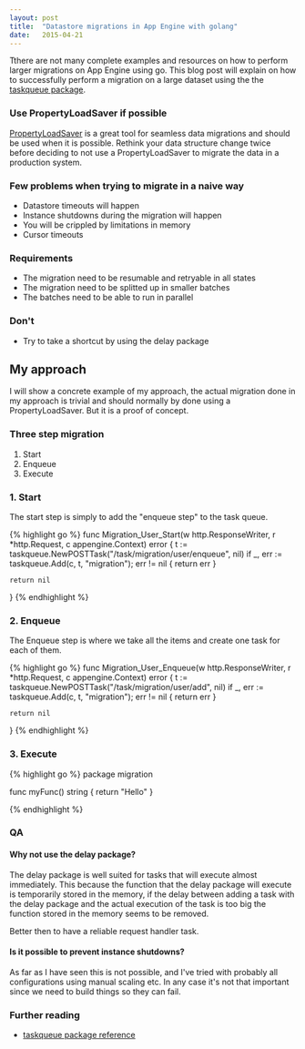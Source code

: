 ```yaml
---
layout: post
title:  "Datastore migrations in App Engine with golang"
date:   2015-04-21
---
```


<p class="intro"><span class="dropcap">T</span>there are not many complete examples and resources on how to perform larger migrations on App Engine using go. This blog post will explain on how to successfully perform a migration on a large dataset using the the <a target="_blank" href="https://cloud.google.com/appengine/docs/go/taskqueue/reference">taskqueue package</a>.</p>

### Use PropertyLoadSaver if possible

[PropertyLoadSaver][property-load-saver-reference] is a great tool for seamless data migrations and should be used when it is possible. Rethink your data structure change twice before deciding to not use a PropertyLoadSaver to migrate the data in a production system.

### Few problems when trying to migrate in a naive way 
* Datastore timeouts will happen
* Instance shutdowns during the migration will happen
* You will be crippled by limitations in memory
* Cursor timeouts

### Requirements
* The migration need to be resumable and retryable in all states
* The migration need to be splitted up in smaller batches
* The batches need to be able to run in parallel

### Don't
* Try to take a shortcut by using the delay package

## My approach

I will show a concrete example of my approach, the actual migration done in my approach is trivial and should normally by done using a PropertyLoadSaver. But it is a proof of concept.

### Three step migration
1. Start
2. Enqueue
3. Execute

### 1. Start

The start step is simply to add the "enqueue step" to the task queue.

{% highlight go %}
func Migration_User_Start(w http.ResponseWriter, r *http.Request, c appengine.Context) error {
	t := taskqueue.NewPOSTTask("/task/migration/user/enqueue", nil)
	if _, err := taskqueue.Add(c, t, "migration"); err != nil {
		return err
	}

	return nil
}
{% endhighlight %}

### 2. Enqueue

The Enqueue step is where we take all the items and create one task for each of them.

{% highlight go %}
func Migration_User_Enqueue(w http.ResponseWriter, r *http.Request, c appengine.Context) error {
	t := taskqueue.NewPOSTTask("/task/migration/user/add", nil)
	if _, err := taskqueue.Add(c, t, "migration"); err != nil {
		return err
	}

	return nil
}
{% endhighlight %}

### 3. Execute

{% highlight go %}
package migration

func myFunc() string {
	return "Hello"
}

{% endhighlight %}

### QA

#### Why not use the delay package?

The delay package is well suited for tasks that will execute almost immediately. This because the function that the delay package will execute is temporarily stored in the memory, if the delay between adding a task with the delay package and the actual execution of the task is too big the function stored in the memory seems to be removed.

Better then to have a reliable request handler task.

#### Is it possible to prevent instance shutdowns?

As far as I have seen this is not possible, and I've tried with probably all configurations using manual scaling etc. In any case it's not that important since we need to build things so they can fail.

### Further reading
* [taskqueue package reference][taskqueue-package]

[taskqueue-package]: https://cloud.google.com/appengine/docs/go/taskqueue/reference
[property-load-saver-reference]: https://cloud.google.com/appengine/docs/go/datastore/reference#hdr-The_PropertyLoadSaver_Interface

